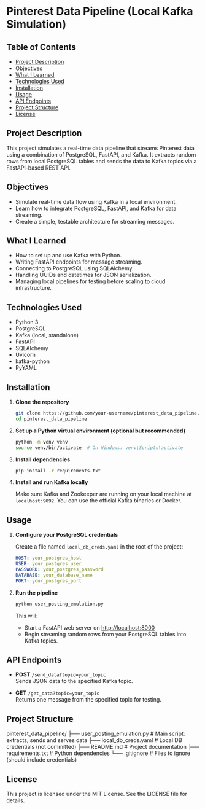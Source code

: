 # Pinterest Data Pipeline (Local Kafka Simulation)

## Table of Contents

- [Project Description](#project-description)
- [Objectives](#objectives)
- [What I Learned](#what-i-learned)
- [Technologies Used](#technologies-used)
- [Installation](#installation)
- [Usage](#usage)
- [API Endpoints](#api-endpoints)
- [Project Structure](#project-structure)
- [License](#license)

## Project Description

This project simulates a real-time data pipeline that streams Pinterest data using a combination of PostgreSQL, FastAPI, and Kafka. It extracts random rows from local PostgreSQL tables and sends the data to Kafka topics via a FastAPI-based REST API.

## Objectives

- Simulate real-time data flow using Kafka in a local environment.
- Learn how to integrate PostgreSQL, FastAPI, and Kafka for data streaming.
- Create a simple, testable architecture for streaming messages.

## What I Learned

- How to set up and use Kafka with Python.
- Writing FastAPI endpoints for message streaming.
- Connecting to PostgreSQL using SQLAlchemy.
- Handling UUIDs and datetimes for JSON serialization.
- Managing local pipelines for testing before scaling to cloud infrastructure.

## Technologies Used

- Python 3
- PostgreSQL
- Kafka (local, standalone)
- FastAPI
- SQLAlchemy
- Uvicorn
- kafka-python
- PyYAML

## Installation

1. **Clone the repository**

    ```bash
    git clone https://github.com/your-username/pinterest_data_pipeline.git
    cd pinterest_data_pipeline
    ```

2. **Set up a Python virtual environment (optional but recommended)**

    ```bash
    python -m venv venv
    source venv/bin/activate  # On Windows: venv\Scripts\activate
    ```

3. **Install dependencies**

    ```bash
    pip install -r requirements.txt
    ```

4. **Install and run Kafka locally**

    Make sure Kafka and Zookeeper are running on your local machine at `localhost:9092`. You can use the official Kafka binaries or Docker.

## Usage

1. **Configure your PostgreSQL credentials**

    Create a file named `local_db_creds.yaml` in the root of the project:

    ```yaml
    HOST: your_postgres_host
    USER: your_postgres_user
    PASSWORD: your_postgres_password
    DATABASE: your_database_name
    PORT: your_postgres_port
    ```

2. **Run the pipeline**

    ```bash
    python user_posting_emulation.py
    ```

    This will:
    - Start a FastAPI web server on [http://localhost:8000](http://localhost:8000)
    - Begin streaming random rows from your PostgreSQL tables into Kafka topics.

## API Endpoints

- **POST** `/send_data?topic=your_topic`  
  Sends JSON data to the specified Kafka topic.

- **GET** `/get_data?topic=your_topic`  
  Returns one message from the specified topic for testing.

## Project Structure

pinterest_data_pipeline/
├── user_posting_emulation.py       # Main script: extracts, sends and serves data
├── local_db_creds.yaml             # Local DB credentials (not committed)
├── README.md                       # Project documentation
├── requirements.txt                # Python dependencies
└── .gitignore                      # Files to ignore (should include credentials)

## License

This project is licensed under the MIT License. See the LICENSE file for details.